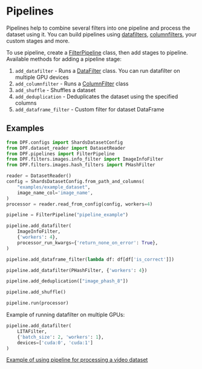# Pipelines

Pipelines help to combine several filters into one pipeline and process the dataset using it.
You can build pipelines using [datafilters](../DPF/filters/data_filter.py), [columnfilters](../DPF/filters/column_filter.py), 
your custom stages and more.

To use pipeline, create a [FilterPipeline](../DPF/pipelines/filter_pipeline.py) class, then add stages to pipeline. 
Available methods for adding a pipeline stage:
1. `add_datafilter` - Runs a [DataFilter](../DPF/filters/data_filter.py) class. You can run datafilter on multiple GPU devices
2. `add_columnfilter` - Runs a [ColumnFilter](../DPF/filters/column_filter.py) class
3. `add_shuffle` - Shuffles a dataset
4. `add_deduplication` - Deduplicates the dataset using the specified columns 
5. `add_dataframe_filter` - Custom filter for dataset DataFrame

## Examples

```python
from DPF.configs import ShardsDatasetConfig
from DPF.dataset_reader import DatasetReader
from DPF.pipelines import FilterPipeline
from DPF.filters.images.info_filter import ImageInfoFilter
from DPF.filters.images.hash_filters import PHashFilter

reader = DatasetReader()
config = ShardsDatasetConfig.from_path_and_columns(
    "examples/example_dataset",
    image_name_col='image_name',
)
processor = reader.read_from_config(config, workers=4)

pipeline = FilterPipeline("pipeline_example")

pipeline.add_datafilter(
    ImageInfoFilter,
    {'workers': 4},
    processor_run_kwargs={'return_none_on_error': True},
)

pipeline.add_dataframe_filter(lambda df: df[df['is_correct']])

pipeline.add_datafilter(PHashFilter, {'workers': 4})

pipeline.add_deduplication(["image_phash_8"])

pipeline.add_shuffle()

pipeline.run(processor)
```

Example of running datafilter on multiple GPUs:

```python
pipeline.add_datafilter(
    LITAFilter,
    {'batch_size': 2, 'workers': 1},
    devices=['cuda:0', 'cuda:1']
)
```

[Example of using pipeline for processing a video dataset](../examples/pipeline_video_example.ipynb)